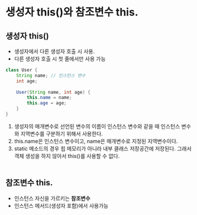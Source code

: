 # 생성자 this()와 참조변수 this.

## 생성자 this() 
- 생성자에서 다른 생성자 호출 시 사용.   
- 다른 생성자 호출 시 첫 줄에서만 사용 가능

``` java
class User {
    String name; // 인스턴스 변수
    int age; 
    
    User(String name, int age) {
        this.name = name; 
        this.age = age;
    }
}
```
1. 생성자의 매개변수로 선언된 변수의 이름이 인스턴스 변수와 같을 때 인스턴스 변수와 지역변수를 구분하기 위해서 사용한다.
2. this.name은 인스턴스 변수이고, name은 매개변수로 지정된 지역변수이다. 
3. static 메소드의 경우 힙 메모리가 아니라 내부 클래스 저장공간에 저장된다. 그래서 객체 생성을 하지 않아서 this()를 사용할 수 없다.
<br/></br>
## 참조변수 this.
- 인스턴스 자신을 가르키는 **참조변수**
- 인스턴스 메서드(생성자 포함)에서 사용가능

